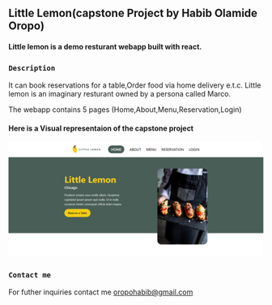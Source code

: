 ## Little Lemon(capstone Project by Habib Olamide Oropo)

#### Little lemon is a demo resturant webapp built with react.

### `Description`
It can book reservations for a table,Order food via home delivery e.t.c. Little lemon is
an imaginary resturant owned by a persona called Marco.

The webapp contains 5 pages (Home,About,Menu,Reservation,Login)

#### Here is a Visual representaion of the capstone project

![project screenshot](./public/Screenshot%20(144)-crop.png)

### `Contact me`
For futher inquiries contact me [oropohabib@gmail.com](oropohabib@gmail.com)